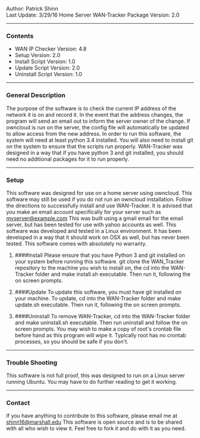 Author: Patrick Shinn  
Last Update: 3/29/16
Home Server WAN-Tracker Package Version: 2.0

------------------------------------------------------------------------------------------------------------------------
### Contents
* WAN IP Checker Version: 4.8
* Setup Version: 2.0
* Install Script Version: 1.0
* Update Script Version: 2.0
* Uninstall Script Version: 1.0

------------------------------------------------------------------------------------------------------------------------
### General Description

The purpose of the software is to check the current IP address of the network it is on and record it. In the event that
the address changes, the program will send an email out to inform the server owner of the change. If owncloud is run on
the server, the config file will automatically be updated to allow access from the new address.  In order to run this
software, the system will need at least python 3.4 installed.  You will also need to install git on the system to ensure
that the scripts run properly.  WAN-Tracker was designed in a way that if you have python 3 and git installed, you
should need no additional packages for it to run properly.

------------------------------------------------------------------------------------------------------------------------
### Setup

This software was designed for use on a home server using owncloud. This software may still be used if you do not run an
owncloud installation. Follow the directions to successfully install and use WAN-Tracker.
It is advised that you make an email account specifically for your server such as myserver@example.com
This was built using a gmail email for the email server, but has been tested for use with yahoo accounts as well.
This software was developed and tested in a Linux environment.  It has been developed in a way that it should
work on OSX as well, but has never been tested.  This software comes with absolutely no warranty.

1. ####Install
    Please ensure that you have Python 3 and git installed on your system before running this software.
git clone the WAN_Tracker repository to the machine you wish to install on, the cd into the WAN-Tracker folder and make
install.sh executable. Then run it, following the on screen prompts.

2. ####Update
    To update this software, you must have git installed on your machine. To update, cd into the WAN-Tracker folder and make
update.sh executable. Then run it, following the on screen prompts.

3. ####Uninstall
    To remove WAN-Tracker, cd into the WAN-Tracker folder and make uninstall.sh executable. Then run uninstall and follow
the on screen prompts. You may wish to make a copy of root's crontab file before hand as this program will wipe it.
Typically root has no crontab processes, so you should be safe if you don't.

------------------------------------------------------------------------------------------------------------------------
### Trouble Shooting

This software is not full proof, this was designed to run on a Linux server running Ubuntu. You may have to do further
reading to get it working.

------------------------------------------------------------------------------------------------------------------------
### Contact

If you have anything to contribute to this software, please email me at shinn16@marshall.edu This software is open
source and is to be shared with all who wish to view it. Feel free to fork it and do with it as you need.
